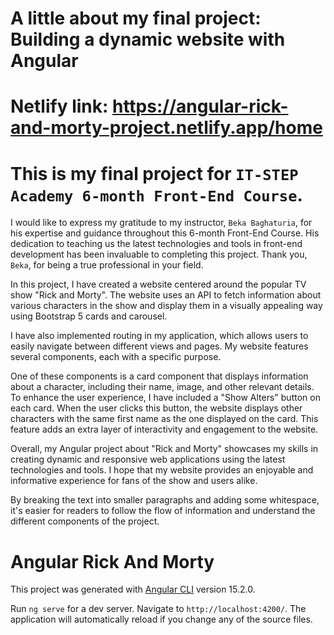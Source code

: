 # A little about my final project: Building a dynamic website with Angular

# Netlify link: https://angular-rick-and-morty-project.netlify.app/home

# This is my final project for `IT-STEP Academy 6-month Front-End Course`.

I would like to express my gratitude to my instructor, `Beka Baghaturia`, for his expertise and guidance throughout this 6-month Front-End Course. His dedication to teaching us the latest technologies and tools in front-end development has been invaluable to completing this project. Thank you, `Beka`, for being a true professional in your field.

In this project, I have created a website centered around the popular TV show "Rick and Morty". The website uses an API to fetch information about various characters in the show and display them in a visually appealing way using Bootstrap 5 cards and carousel.

I have also implemented routing in my application, which allows users to easily navigate between different views and pages. My website features several components, each with a specific purpose.

One of these components is a card component that displays information about a character, including their name, image, and other relevant details. To enhance the user experience, I have included a "Show Alters" button on each card. When the user clicks this button, the website displays other characters with the same first name as the one displayed on the card. This feature adds an extra layer of interactivity and engagement to the website.

Overall, my Angular project about "Rick and Morty" showcases my skills in creating dynamic and responsive web applications using the latest technologies and tools. I hope that my website provides an enjoyable and informative experience for fans of the show and users alike.

By breaking the text into smaller paragraphs and adding some whitespace, it's easier for readers to follow the flow of information and understand the different components of the project.

# Angular Rick And Morty

This project was generated with [Angular CLI](https://github.com/angular/angular-cli) version 15.2.0.

Run `ng serve` for a dev server. Navigate to `http://localhost:4200/`. The application will automatically reload if you change any of the source files.
